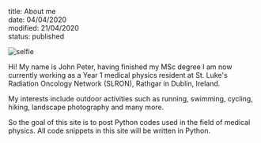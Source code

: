 title: About me   
date: 04/04/2020    
modified: 21/04/2020    
status: published    

![selfie]({static}/img/teide.jpg)

Hi! My name is John Peter, having finished my MSc degree I am now currently working as a Year 1 medical physics resident
at St. Luke's Radiation Oncology Network (SLRON), Rathgar in Dublin, Ireland.

My interests include outdoor activities such as
running, swimming, cycling, hiking, landscape photography and many more.

So the goal of this site is to post Python codes used in the field of medical physics. All code snippets in this site will be written in Python.


